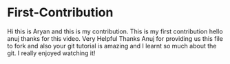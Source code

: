 # First-Contribution
Hi this is Aryan and this is my contribution.
This is my first contribution
hello anuj thanks for this video. Very Helpful
Thanks Anuj for providing us this file to fork and also your git tutorial is amazing and I learnt so much about the git.
I really enjoyed watching it!
